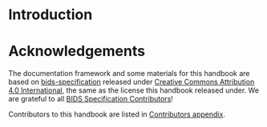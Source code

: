 # Introduction


# Acknowledgements

The documentation framework and some materials for this handbook are based on
[bids-specification](https://github.com/bids-standard/bids-specification/)
released under 
[Creative Commons Attribution 4.0 International](https://github.com/bids-standard/bids-specification/blob/master/LICENSE),
the same as the license this handbook released under.  We are grateful to all
[BIDS Specification Contributors](https://github.com/bids-standard/bids-specification/blob/master/src/99-appendices/01-contributors.md)!

Contributors to this handbook are listed in [Contributors appendix](99-appendices/01-contributors.md). 